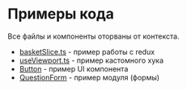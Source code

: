 # Примеры кода
Все файлы и компоненты оторваны от контекста.
- [basketSlice.ts](/basketSlice.ts) - пример работы с redux
- [useViewport.ts](/useViewport.ts) - пример кастомного хука
- [Button](/Button) - пример UI компонента
- [QuestionForm](/QuestionForm) - пример модуля (формы)
